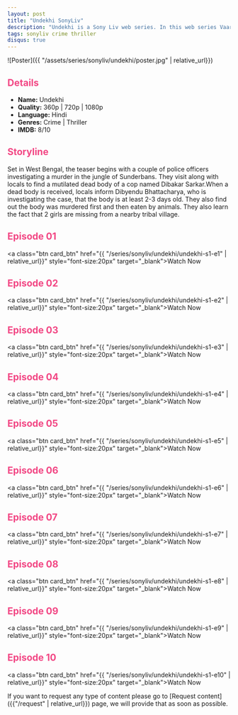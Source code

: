 ```yaml
---
layout: post
title: "Undekhi SonyLiv"
description: "Undekhi is a Sony Liv web series. In this web series Vaarun Bhagat, Dibyendu Bhattacharya, Abhishek Chauhan, Harsh Chhaya in the leading roles."
tags: sonyliv crime thriller
disqus: true
---
```

<style>
h2{
    color:#F24784;
}
</style>

![Poster]({{ "/assets/series/sonyliv/undekhi/poster.jpg" | relative_url}})

## Details

* **Name:** Undekhi
* **Quality:** 360p \| 720p \| 1080p
* **Language:** Hindi
* **Genres:** Crime \| Thriller
* **IMDB:** 8/10

## Storyline

Set in West Bengal, the teaser begins with a couple of police officers investigating a murder in the jungle of Sunderbans. They visit along with locals to find a mutilated dead body of a cop named Dibakar Sarkar.When a dead body is received, locals inform Dibyendu Bhattacharya, who is investigating the case, that the body is at least 2-3 days old. They also find out the body was murdered first and then eaten by animals. They also learn the fact that 2 girls are missing from a nearby tribal village.


## Episode 01

<a class="btn card_btn" href="{{ "/series/sonyliv/undekhi/undekhi-s1-e1" | relative_url}}" style="font-size:20px" target="_blank">Watch Now</a>
<!-- <a class="btn card_btn" href="https://gplinks.co/P5Xni5" style="font-size:20px" target="_blank">Download 720p</a> -->

## Episode 02

<a class="btn card_btn" href="{{ "/series/sonyliv/undekhi/undekhi-s1-e2" | relative_url}}" style="font-size:20px" target="_blank">Watch Now</a>
<!-- <a class="btn card_btn" href="https://gplinks.co/dF7gf2" style="font-size:20px" target="_blank">Download 720p</a> -->

## Episode 03

<a class="btn card_btn" href="{{ "/series/sonyliv/undekhi/undekhi-s1-e3" | relative_url}}" style="font-size:20px" target="_blank">Watch Now</a>
<!-- <a class="btn card_btn" href="https://gplinks.co/E9iX9" style="font-size:20px" target="_blank">Download 720p</a> -->

## Episode 04

<a class="btn card_btn" href="{{ "/series/sonyliv/undekhi/undekhi-s1-e4" | relative_url}}" style="font-size:20px" target="_blank">Watch Now</a>
<!-- <a class="btn card_btn" href="https://gplinks.co/CjdsDT" style="font-size:20px" target="_blank">Download 720p</a> -->

## Episode 05

<a class="btn card_btn" href="{{ "/series/sonyliv/undekhi/undekhi-s1-e5" | relative_url}}" style="font-size:20px" target="_blank">Watch Now</a>
<!-- <a class="btn card_btn" href="https://gplinks.co/C8jgh" style="font-size:20px" target="_blank">Download 720p</a> -->

## Episode 06

<a class="btn card_btn" href="{{ "/series/sonyliv/undekhi/undekhi-s1-e6" | relative_url}}" style="font-size:20px" target="_blank">Watch Now</a>
<!-- <a class="btn card_btn" href="https://gplinks.co/BKADKuN" style="font-size:20px" target="_blank">Download 720p</a> -->

## Episode 07

<a class="btn card_btn" href="{{ "/series/sonyliv/undekhi/undekhi-s1-e7" | relative_url}}" style="font-size:20px" target="_blank">Watch Now</a>
<!-- <a class="btn card_btn" href="https://gplinks.co/4cLud" style="font-size:20px" target="_blank">Download 720p</a> -->

## Episode 08

<a class="btn card_btn" href="{{ "/series/sonyliv/undekhi/undekhi-s1-e8" | relative_url}}" style="font-size:20px" target="_blank">Watch Now</a>
<!-- <a class="btn card_btn" href="https://gplinks.co/pMaYX" style="font-size:20px" target="_blank">Download 720p</a> -->

## Episode 09

<a class="btn card_btn" href="{{ "/series/sonyliv/undekhi/undekhi-s1-e9" | relative_url}}" style="font-size:20px" target="_blank">Watch Now</a>
<!-- <a class="btn card_btn" href="https://gplinks.co/nTW14ff" style="font-size:20px" target="_blank">Download 720p</a> -->

## Episode 10

<a class="btn card_btn" href="{{ "/series/sonyliv/undekhi/undekhi-s1-e10" | relative_url}}" style="font-size:20px" target="_blank">Watch Now</a>
<!-- <a class="btn card_btn" href="https://gplinks.co/pgmQm" style="font-size:20px" target="_blank">Download 720p</a> -->


If you want to request any type of content please go to [Request content]({{"/request" | relative_url}}) page, we will provide that as soon as possible.